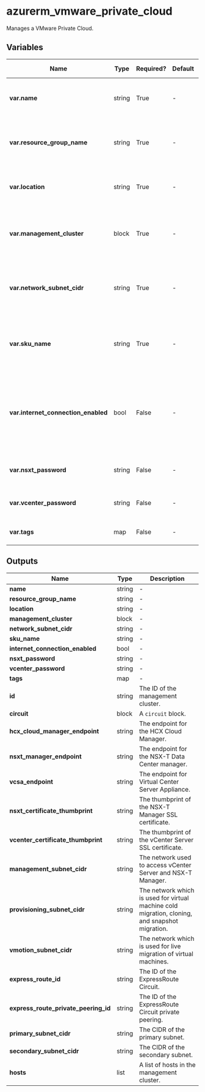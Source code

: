 # azurerm_vmware_private_cloud

Manages a VMware Private Cloud.

## Variables

| Name | Type | Required? | Default  | possible values | Description |
| ---- | ---- | --------- | -------- | ----------- | ----------- |
| **var.name** | string | True | -  |  -  | The name which should be used for this VMware Private Cloud. Changing this forces a new VMware Private Cloud to be created. | 
| **var.resource_group_name** | string | True | -  |  -  | The name of the Resource Group where the VMware Private Cloud should exist. Changing this forces a new VMware Private Cloud to be created. | 
| **var.location** | string | True | -  |  -  | The Azure Region where the VMware Private Cloud should exist. Changing this forces a new VMware Private Cloud to be created. | 
| **var.management_cluster** | block | True | -  |  -  | A `management_cluster` block. ~> **NOTE :** `internet_connection_enabled` and `management_cluster.0.size` cannot be updated at the same time. | 
| **var.network_subnet_cidr** | string | True | -  |  -  | The subnet which should be unique across virtual network in your subscription as well as on-premise. Changing this forces a new VMware Private Cloud to be created. | 
| **var.sku_name** | string | True | -  |  `av20`, `av36`, `av36t`, `av36p`, `av52`  | The Name of the SKU used for this Private Cloud. Possible values are `av20`, `av36`, `av36t`, `av36p` and `av52`. Changing this forces a new VMware Private Cloud to be created. | 
| **var.internet_connection_enabled** | bool | False | -  |  -  | Is the Private Cluster connected to the internet? This field can not updated with `management_cluster.0.size` together. ~> **NOTE :** `internet_connection_enabled` and `management_cluster.0.size` cannot be updated at the same time. | 
| **var.nsxt_password** | string | False | -  |  -  | The password of the NSX-T Manager. Changing this forces a new VMware Private Cloud to be created. | 
| **var.vcenter_password** | string | False | -  |  -  | The password of the vCenter admin. Changing this forces a new VMware Private Cloud to be created. | 
| **var.tags** | map | False | -  |  -  | A mapping of tags which should be assigned to the VMware Private Cloud. | 



## Outputs

| Name | Type | Description |
| ---- | ---- | --------- | 
| **name** | string  | - | 
| **resource_group_name** | string  | - | 
| **location** | string  | - | 
| **management_cluster** | block  | - | 
| **network_subnet_cidr** | string  | - | 
| **sku_name** | string  | - | 
| **internet_connection_enabled** | bool  | - | 
| **nsxt_password** | string  | - | 
| **vcenter_password** | string  | - | 
| **tags** | map  | - | 
| **id** | string  | The ID of the management cluster. | 
| **circuit** | block  | A `circuit` block. | 
| **hcx_cloud_manager_endpoint** | string  | The endpoint for the HCX Cloud Manager. | 
| **nsxt_manager_endpoint** | string  | The endpoint for the NSX-T Data Center manager. | 
| **vcsa_endpoint** | string  | The endpoint for Virtual Center Server Appliance. | 
| **nsxt_certificate_thumbprint** | string  | The thumbprint of the NSX-T Manager SSL certificate. | 
| **vcenter_certificate_thumbprint** | string  | The thumbprint of the vCenter Server SSL certificate. | 
| **management_subnet_cidr** | string  | The network used to access vCenter Server and NSX-T Manager. | 
| **provisioning_subnet_cidr** | string  | The network which is used for virtual machine cold migration, cloning, and snapshot migration. | 
| **vmotion_subnet_cidr** | string  | The network which is used for live migration of virtual machines. | 
| **express_route_id** | string  | The ID of the ExpressRoute Circuit. | 
| **express_route_private_peering_id** | string  | The ID of the ExpressRoute Circuit private peering. | 
| **primary_subnet_cidr** | string  | The CIDR of the primary subnet. | 
| **secondary_subnet_cidr** | string  | The CIDR of the secondary subnet. | 
| **hosts** | list  | A list of hosts in the management cluster. | 